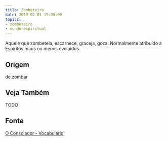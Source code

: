 ```yaml
---
title: Zombeteiro
date: 2019-02-01 19:00:00
topics:
- zombeteiro
- mundo-espiritual
---
```


Aquele que zombeteia, escarnece, graceja, goza. Normalmente atribuído a
Espíritos maus ou menos evoluídos.

## Origem
de zombar

## Veja Também
TODO

## Fonte
[O Consolador - Vocabulário](http://www.oconsolador.com.br/linkfixo/vocabulario/principal.html)
